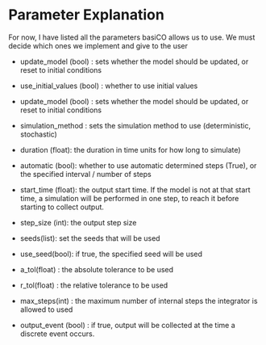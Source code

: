 # Parameter Explanation
For now, I have listed all the parameters basiCO allows us to use.
We must decide which ones we implement and give to the user

- update_model (bool) : sets whether the model should be updated, or reset to initial conditions

- use_initial_values (bool) : whether to use initial values

- update_model (bool) : sets whether the model should be updated, or reset to initial conditions

- simulation_method : sets the simulation method to use (deterministic, stochastic)

- duration (float): the duration in time units for how long to simulate)

- automatic (bool): whether to use automatic determined steps (True), or the specified interval / number of steps

- start_time (float): the output start time. If the model is not at that start time, a simulation
will be performed in one step, to reach it before starting to collect output.

- step_size (int): the output step size

- seeds(list): set the seeds that will be used 

- use_seed(bool): if true, the specified seed will be used

- a_tol(float) : the absolute tolerance to be used

- r_tol(float) : the relative tolerance to be used

- max_steps(int) : the maximum number of internal steps the integrator is allowed to used

- output_event (bool) : if true, output will be collected at the time a discrete event occurs.


